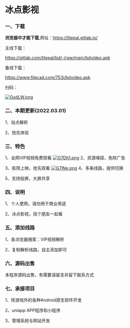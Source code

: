 # 冰点影视
### 一、下载
**浏览器中才能下载**,网址：https://litepal.gitlab.io/

主线下载：
<div><a href="https://gitlab.com/litepal/bd/-/raw/main/bdvideo.apk">https://gitlab.com/litepal/bd/-/raw/main/bdvideo.apk</a></div>

备线下载：
<div><a href="https://www.filecad.com/753i/bdvideo.apk">https://www.filecad.com/753i/bdvideo.apk</a></div>

扫码：

[![GsdLW.png](https://gitlab.com/litepal/bd/-/raw/main/29_b1482f92cd353ac15d26fdb4471da923.png)](https://gitlab.com/litepal/bd/-/raw/main/29_b1482f92cd353ac15d26fdb4471da923.png)
### 二、本期更新(2022.03.01)
1、站点解析

2、抢先体验
### 三、特色
1、全网VIP视频免费观看
[![G7Dh1.png](https://s1.328888.xyz/2022/02/27/G7Dh1.png)](https://imgloc.com/image/G7Dh1)
2、资源嗅探，免除广告

3、影院上映，抢先观看
[![G7lNe.png](https://s1.328888.xyz/2022/02/27/G7lNe.png)](https://imgloc.com/image/G7lNe)
4、多条线路，提供切换

5、支持投屏，大屏共享

### 四、说明
1、个人使用，请勿用于商业用途

2、冰点影视，找个朋友一起看

### 五、添加线路
1、各浏览器搜索：VIP视频解析

2、复制解析线路，自主添加即可

### 六、源码出售
本程序源码出售，有需要请留言并留下联系方式

### 七、承接项目
1、除游戏外的各种Android原生软件开发

2、uniapp APP程序和小程序

3、管理系统与网站开发
